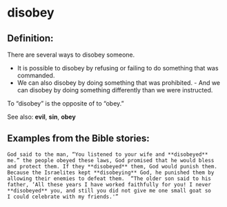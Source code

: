 disobey
=======

Definition:
-----------

There are several ways to disobey someone.

-   It is possible to disobey by refusing or failing to do something
    that was commanded.
-   We can also disobey by doing something that was prohibited.  -
And we can disobey by doing something differently than we were
    instructed.

To “disobey” is the opposite of to “obey.”

See also: **evil**, **sin**, **obey**

Examples from the Bible stories:
--------------------------------

    God said to the man, “You listened to your wife and **disobeyed**
    me.” the people obeyed these laws, God promised that he would bless
    and protect them. If they **disobeyed** them, God would punish them.
    Because the Israelites kept **disobeying** God, he punished them by
    allowing their enemies to defeat them.  “The older son said to his
    father, ‘All these years I have worked faithfully for you! I never
    **disobeyed** you, and still you did not give me one small goat so
    I could celebrate with my friends.'”
